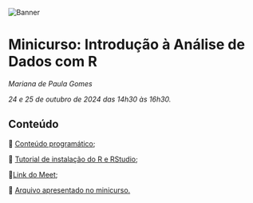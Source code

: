 ![Banner](https://www.unifal-mg.edu.br/simposiointegrado/wp-content/uploads/sites/104/2024/07/Biomas-do-Brasil-diversidade-saberes-e-tecnologias-sociais-1-1024x227.png)

# Minicurso: Introdução à Análise de Dados com R 
*Mariana de Paula Gomes*

*24 e 25 de outubro de 2024 das 14h30 às 16h30.* 

## Conteúdo
📌 [Conteúdo programático](https://marianapgs.github.io/sintegrado/conteudoprog.html);

📌 [Tutorial de instalação do R e RStudio](https://marianapgs.github.io/sintegrado/tutorial-R.html);

📌[Link do Meet](https://meet.google.com/rwx-zyrj-oni);

📌 [Arquivo apresentado no minicurso.](https://marianapgs.github.io/sintegrado/minicurso.html)
